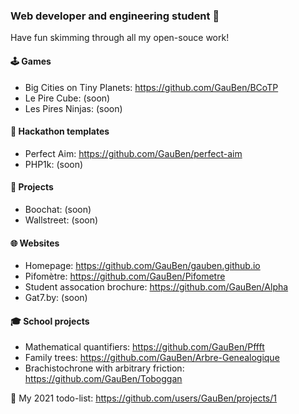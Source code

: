 ### Web developer and engineering student 👀

Have fun skimming through all my open-souce work!

#### 🕹 Games
* Big Cities on Tiny Planets: https://github.com/GauBen/BCoTP
* Le Pire Cube: (soon)
* Les Pires Ninjas: (soon)

#### 🥇 Hackathon templates
* Perfect Aim: https://github.com/GauBen/perfect-aim
* PHP1k: (soon)

#### 🚀 Projects
* Boochat: (soon)
* Wallstreet: (soon)

#### 🌐 Websites
* Homepage: https://github.com/GauBen/gauben.github.io
* Pifomètre: https://github.com/GauBen/Pifometre
* Student assocation brochure: https://github.com/GauBen/Alpha
* Gat7.by: (soon)

#### 🎓 School projects
* Mathematical quantifiers: https://github.com/GauBen/Pffft
* Family trees: https://github.com/GauBen/Arbre-Genealogique
* Brachistochrone with arbitrary friction: https://github.com/GauBen/Toboggan

🚩 My 2021 todo-list: https://github.com/users/GauBen/projects/1

